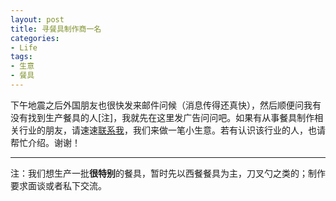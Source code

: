 ```yaml
---
layout: post
title: 寻餐具制作商一名
categories:
- Life
tags:
- 生意
- 餐具
---
```


下午地震之后外国朋友也很快发来邮件问候（消息传得还真快），然后顺便问我有没有找到生产餐具的人[注]，我就先在这里发广告问问吧。如果有从事餐具制作相关行业的朋友，请速速[联系我](http://yihui.name/cv/cv_yihui_cn.htm)，我们来做一笔小生意。若有认识该行业的人，也请帮忙介绍。谢谢！

--------------------------
注：我们想生产一批**很特别**的餐具，暂时先以西餐餐具为主，刀叉勺之类的；制作要求面谈或者私下交流。
